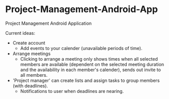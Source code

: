 # Project-Management-Android-App
Project Management Android Application

Current ideas:
 - Create account
    - Add events to your calender (unavailable periods of time).
 - Arrange meetings 
    - Clicking to arrange a meeting only shows times when all selected members are available (dependent on the selected meeting duration and the availability in each member's calender), sends out invite to all members.
 - 'Project manager' can create lists and assign tasks to group members (with deadlines).
    - Notifications to user when deadlines are nearing.
